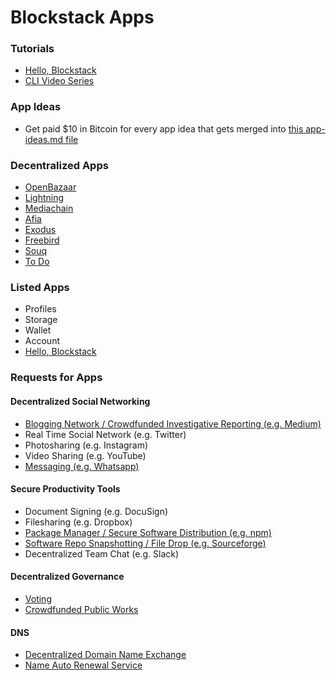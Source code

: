 # Blockstack Apps

### Tutorials

- [Hello, Blockstack](/tutorials/hello-blockstack)
- [CLI Video Series](/tutorials/cli-video-series)

### App Ideas

- Get paid $10 in Bitcoin for every app idea that gets merged into [this app-ideas.md file](https://github.com/blockstack/blockstack-apps/blob/master/app-ideas)

### Decentralized Apps

- [OpenBazaar](/apps/openbazaar)
- [Lightning](/apps/lightning)
- [Mediachain](/apps/mediachain)
- [Afia](/apps/afia)
- [Exodus](/apps/exodus)
- [Freebird](/apps/freebird)
- [Souq](/apps/souq)
- [To Do](https://blockstack-todo-app.netlify.com/)

### Listed Apps

- Profiles
- Storage
- Wallet
- Account
- [Hello, Blockstack](/tutorials/hello-blockstack)

### Requests for Apps

#### Decentralized Social Networking

- [Blogging Network / Crowdfunded Investigative Reporting (e.g. Medium)](https://github.com/blockstack/blockstack-apps/issues/8)
- Real Time Social Network (e.g. Twitter)
- Photosharing (e.g. Instagram)
- Video Sharing (e.g. YouTube)
- [Messaging (e.g. Whatsapp)](https://github.com/blockstack/blockstack-apps/issues/6)

#### Secure Productivity Tools

- Document Signing (e.g. DocuSign)
- Filesharing (e.g. Dropbox)
- [Package Manager / Secure Software Distribution (e.g. npm)](https://github.com/blockstack/blockstack-apps/issues/7)
- [Software Repo Snapshotting / File Drop (e.g. Sourceforge)](https://github.com/blockstack/blockstack-apps/issues/5)
- Decentralized Team Chat (e.g. Slack)

#### Decentralized Governance

- [Voting](https://github.com/blockstack/blockstack-apps/issues/3)
- [Crowdfunded Public Works](https://github.com/blockstack/blockstack-apps/issues/9)

#### DNS

- [Decentralized Domain Name Exchange](https://github.com/blockstack/blockstack-apps/issues/2)
- [Name Auto Renewal Service](https://github.com/blockstack/blockstack-apps/issues/4)

